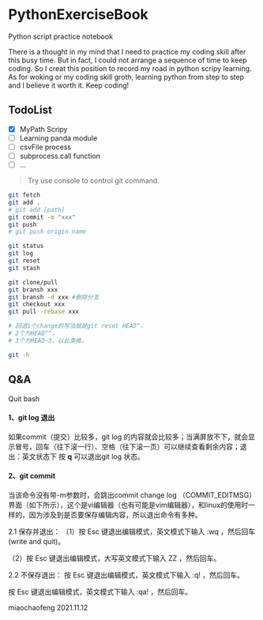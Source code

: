 # PythonExerciseBook
Python script practice notebook

There is a thought in my mind that I need to practice my coding skill after this busy time. But in fact, I could not arrange a 
sequence of time to keep coding. So I creat this position to record my road in python scripy learning.
As for woking or my coding skill groth, learning python from step to step and I believe it worth it.
Keep coding!

## TodoList

- [x]  MyPath Scripy
- [ ]  Learning panda module
- [ ] csvFile process
- [ ] subprocess.call function 
- [ ] ...

> Try  use console to control git command.

```bash
git fetch
git add .
# git add [path]
git commit -m "xxx"
git push
# git push origin name

git status
git log
git reset
git stash

git clone/pull
git bransh xxx
git bransh -d xxx #删除分支
git checkout xxx
git pull -rebase xxx

# 回退1个change的写法就是git reset HEAD^，
# 2个为HEAD^^，
# 3个为HEAD~3，以此类推。

git -h

```

## Q&A

Quit bash

#### 1、git log 退出

如果commit（提交）比较多，git log 的内容就会比较多；当满屏放不下，就会显示冒号，回车（往下滚一行）、空格（往下滚一页）可以继续查看剩余内容；退出：英文状态下 按 **q** 可以退出git log 状态。



#### 2、git commit 

当该命令没有带-m参数时，会跳出commit change log （COMMIT_EDITMSG）界面（如下所示），这个是vi编辑器（也有可能是vim编辑器），和linux的使用时一样的，因为涉及到是否要保存编辑内容，所以退出命令有多种。

2.1 保存并退出：
（1）按 Esc 键退出编辑模式，英文模式下输入 :wq ，然后回车(write and quit)。

（2）按 Esc 键退出编辑模式，大写英文模式下输入 ZZ ，然后回车。

2.2 不保存退出：
按 Esc 键退出编辑模式，英文模式下输入 :q! ，然后回车。

按 Esc 键退出编辑模式，英文模式下输入 :qa! ，然后回车。


miaochaofeng
2021.11.12
